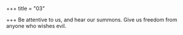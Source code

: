 +++
title = "03"

+++
Be attentive to us, and hear our summons. Give us freedom from anyone  who wishes evil.